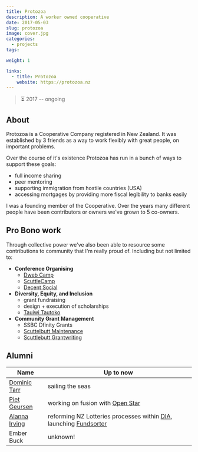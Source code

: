 ```yaml
---
title: Protozoa
description: A worker owned cooperative
date: 2017-05-03
slug: protozoa
image: cover.jpg
categories:
  - projects
tags:

weight: 1

links:
  - title: Protozoa
    website: https://protozoa.nz
---
```


> ⏳ 2017 -- ongoing <br />

## About

Protozoa is a Cooperative Company registered in New Zealand. It was established
by 3 friends as a way to work flexibly with great people, on important problems.

Over the course of it's existence Protozoa has run in a bunch of ways to support
these goals:
- full income sharing
- peer mentoring
- supporting immigration from hostile countries (USA)
- accessing mortgages by providing more fiscal legibility to banks easily

I was a founding member of the Cooperative. Over the years many different people
have been contributors or owners we've grown to 5
co-owners.

## Pro Bono work

Through collective power we've also been able to resource some contributions to
community that I'm really proud of. Including but not limited to:
- **Conference Organising**
    - [Dweb Camp](https://dwebcamp.org/)
    - [ScuttleCamp](https://one.camp.scuttlebutt.nz/) <!-- TODO split out project -->
    - [Decent Social](https://decentsocial.net/) <!-- TODO split out project-->
- **Diversity, Equity, and Inclusion**
    - grant fundraising
    - design + execution of scholarships
    - [Tauiwi Tautoko](https://www.tauiwitautoko.com/)
- **Community Grant Management**
    - SSBC Dfinity Grants
    - [Scuttelbutt Maintenance](https://opencollective.com/scuttlebutt-maintenance)
    - [Scuttlebutt Grantwriting](https://opencollective.com/scuttlebutt-grantwriting)



## Alumni

| Name | Up to now |
|---|---|
| [Dominic Tarr](https://dominictarr.com/) | sailing the seas |
| [Piet Geursen](https://pietgeursen.github.io/) | working on fusion with [Open Star](https://www.openstar.tech/) |
| [Alanna Irving](https://www.alanna.space/) | reforming NZ Lotteries processes within [DIA](https://www.dia.govt.nz/), launching [Fundsorter](https://www.fundsorter.com/) |
| Ember Buck | unknown! |

